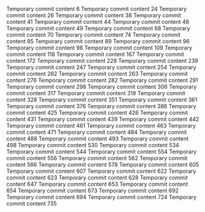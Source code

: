 Temporary commit content 6
Temporary commit content 24
Temporary commit content 26
Temporary commit content 38
Temporary commit content 41
Temporary commit content 44
Temporary commit content 48
Temporary commit content 49
Temporary commit content 68
Temporary commit content 70
Temporary commit content 74
Temporary commit content 85
Temporary commit content 89
Temporary commit content 96
Temporary commit content 98
Temporary commit content 109
Temporary commit content 118
Temporary commit content 167
Temporary commit content 172
Temporary commit content 228
Temporary commit content 239
Temporary commit content 247
Temporary commit content 254
Temporary commit content 262
Temporary commit content 263
Temporary commit content 276
Temporary commit content 282
Temporary commit content 291
Temporary commit content 298
Temporary commit content 306
Temporary commit content 317
Temporary commit content 319
Temporary commit content 328
Temporary commit content 351
Temporary commit content 361
Temporary commit content 376
Temporary commit content 386
Temporary commit content 425
Temporary commit content 426
Temporary commit content 431
Temporary commit content 439
Temporary commit content 442
Temporary commit content 461
Temporary commit content 463
Temporary commit content 471
Temporary commit content 484
Temporary commit content 488
Temporary commit content 493
Temporary commit content 498
Temporary commit content 530
Temporary commit content 534
Temporary commit content 544
Temporary commit content 554
Temporary commit content 556
Temporary commit content 562
Temporary commit content 566
Temporary commit content 578
Temporary commit content 605
Temporary commit content 607
Temporary commit content 622
Temporary commit content 623
Temporary commit content 628
Temporary commit content 647
Temporary commit content 653
Temporary commit content 654
Temporary commit content 673
Temporary commit content 692
Temporary commit content 694
Temporary commit content 724
Temporary commit content 735
